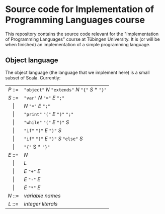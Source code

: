 # Source code for Implementation of Programming Languages course

This repository contains the source code relevant for the
"Implementation of Programming Languages" course at Tübingen
University. It is (or will be when finished) an implementation of
a simple programming language.

## Object language

The object language (the language that we implement here) is a
small subset of Scala. Currently:

|           |                                                    |
|  :-----:  |  :-----------------------------------------------  |
|  *P* ::=  |  `"object"` *N* `"extends"` *N* `"{"` *S* * `"}"`  |
|  *S* ::=  |  `"var"` *N* `"="` *E* `";"`                       |
|      \|   |  *N* `"="` *E* `";"`                               |
|      \|   |  `"print"` `"("` *E* `")"` `";"`                   |
|      \|   |  `"while"` `"("` *E* `")"` *S*                     |
|      \|   |  `"if"` `"("` *E* `")"` *S*                        |
|      \|   |  `"if"` `"("` *E* `")"` *S* `"else"` *S*           |
|      \|   |  `"{"` S * `"}"`                                   |
|  *E* ::=  |  *N*                                               |
|      \|   |  *L*                                               |
|      \|   |  *E* `"+"` *E*                                     |
|      \|   |  *E* `"-"` *E*                                     |
|      \|   |  *E* `"*"` *E*                                     |
|  *N* ::=  |  *variable names*                                  |
|  *L* ::=  |  *integer literals*                                |
